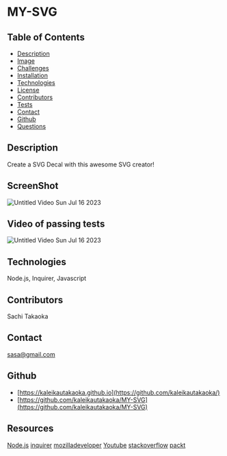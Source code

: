 # MY-SVG
 
 ## Table of Contents
  - [Description](#Description)
  - [Image](#Image)
  - [Challenges](#Challenges)
  - [Installation](#Installation)
  - [Technologies](#Technologies)
  - [License](#License)
  - [Contributors](#Contributors)
  - [Tests](#Tests)
  - [Contact](#Contact)
  - [Github](#github)
  - [Questions](#questions)
  
  ## Description
  Create a SVG Decal with this awesome SVG creator!

  ## ScreenShot
  ![Untitled Video Sun Jul 16 2023](https://app.castify.com/view/d9c5422c-495e-4605-8a94-14039b633298)

  ## Video of passing tests
  ![Untitled Video Sun Jul 16 2023](https://app.castify.com/view/5dbbde51-d8eb-4b26-a052-7ed28137c1a3)

  ## Technologies
  Node.js, Inquirer, Javascript

  ## Contributors
  Sachi Takaoka

  ## Contact
  sasa@gmail.com

  ## Github
  - [https://kaleikautakaoka.github.io](https://github.com/kaleikautakaoka/)
  - [https://github.com/kaleikautakaoka/MY-SVG](https://github.com/kaleikautakaoka/MY-SVG)

  ## Resources
[Node.js](https://nodejs.org/en)
[inquirer](https://www.npmjs.com/package/inquirer)
[mozilladeveloper](https://developer.mozilla.org/en-US/docs/Learn)
[Youtube](https://www.youtube.com/)
[stackoverflow](https://stackoverflow.co/teams/?utm_source=adwords&utm_medium=ppc&utm_campaign=kb_teams_search_nb_dsa_targeted_audiences_namer&_bt=658164167919&_bk=&_bm=&_bn=g&gclid=CjwKCAjw-vmkBhBMEiwAlrMeF6t62u2_YPgOhZlqF8IaB6aH_RpLce6VnEaeK-T8AYuyqca1LnhevhoCKTwQAvD_BwE)
[packt](https://subscription.packtpub.com/book/web-development/9781788395540/11/ch11lvl1sec66/organizing-test-with-describe)